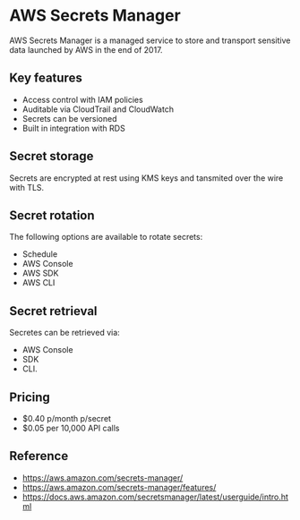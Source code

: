 # AWS Secrets Manager

AWS Secrets Manager is a managed service to store and transport sensitive data launched by AWS in the end of 2017.

## Key features

* Access control with IAM policies
* Auditable via CloudTrail and CloudWatch
* Secrets can be versioned
* Built in integration with RDS

## Secret storage

Secrets are encrypted at rest using KMS keys and tansmited over the wire with TLS.

## Secret rotation

The following options are available to rotate secrets:

* Schedule
* AWS Console
* AWS SDK
* AWS CLI

## Secret retrieval 

Secretes can be retrieved via:

* AWS Console
* SDK 
* CLI.

## Pricing

* $0.40 p/month p/secret
* $0.05 per 10,000 API calls

## Reference

* https://aws.amazon.com/secrets-manager/
* https://aws.amazon.com/secrets-manager/features/
* https://docs.aws.amazon.com/secretsmanager/latest/userguide/intro.html
